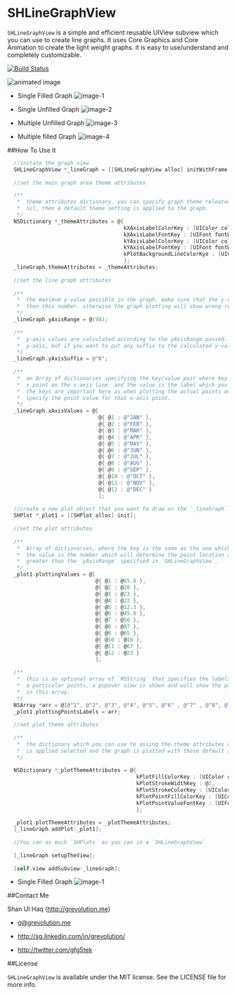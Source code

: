 SHLineGraphView
================

`SHLineGraphView` is a simple and efficient reusable UIView subview which you can use to create line graphs. It uses Core Graphics and Core Animation to create the light weight graphs. it is easy to use/understand and completely customizable. 

[![Build Status](https://travis-ci.org/grevolution/SHLineGraphView.svg?branch=master)](https://travis-ci.org/grevolution/SHLineGraphView)

![animated image](https://raw.github.com/grevolution/SHLineGraphView/master/wiki-images/1-anim.gif)

- Single Filled Graph
![image-1](https://raw.github.com/grevolution/SHLineGraphView/master/wiki-images/1.png)

- Single Unfilled Graph
![image-2](https://raw.github.com/grevolution/SHLineGraphView/master/wiki-images/2.png)

- Multiple Unfilled Graph
![image-3](https://raw.github.com/grevolution/SHLineGraphView/master/wiki-images/3.png)

- Multiple filled Graph
![image-4](https://raw.github.com/grevolution/SHLineGraphView/master/wiki-images/4.png)


##How To Use It

```objective-c
  //initate the graph view
  SHLineGraphView *_lineGraph = [[SHLineGraphView alloc] initWithFrame:CGRectMake(0, 0, 568, 320)];
  
  //set the main graph area theme attributes

  /**
   *  theme attributes dictionary. you can specify graph theme releated attributes in this dictionary. if this property is
   *  nil, then a default theme setting is applied to the graph.
   */  
  NSDictionary *_themeAttributes = @{
                                     kXAxisLabelColorKey : [UIColor colorWithRed:0.48 green:0.48 blue:0.49 alpha:0.4],
                                     kXAxisLabelFontKey : [UIFont fontWithName:@"TrebuchetMS" size:10],
                                     kYAxisLabelColorKey : [UIColor colorWithRed:0.48 green:0.48 blue:0.49 alpha:0.4],
                                     kYAxisLabelFontKey : [UIFont fontWithName:@"TrebuchetMS" size:10],
                                     kPlotBackgroundLineColorKye : [UIColor colorWithRed:0.48 green:0.48 blue:0.49 alpha:0.4]
                                     };
  _lineGraph.themeAttributes = _themeAttributes;
  
  //set the line graph attributes
  
  /**
   *  the maximum y-value possible in the graph. make sure that the y-value is not in the plotting points is not greater
   *  then this number. otherwise the graph plotting will show wrong results.
   */
  _lineGraph.yAxisRange = @(98);
  
  /**
   *  y-axis values are calculated according to the yAxisRange passed. so you do not have to pass the explicit labels for
   *  y-axis, but if you want to put any suffix to the calculated y-values, you can mention it here (e.g. K, M, Kg ...)
   */
  _lineGraph.yAxisSuffix = @"K";
  
  /**
   *  an Array of dictionaries specifying the key/value pair where key is the object which will identify a particular
   *  x point on the x-axis line. and the value is the label which you want to show on x-axis against that point on x-axis.
   *  the keys are important here as when plotting the actual points on the graph, you will have to use the same key to
   *  specify the point value for that x-axis point.
   */
  _lineGraph.xAxisValues = @[
                             @{ @1 : @"JAN" },
                             @{ @2 : @"FEB" },
                             @{ @3 : @"MAR" },
                             @{ @4 : @"APR" },
                             @{ @5 : @"MAY" },
                             @{ @6 : @"JUN" },
                             @{ @7 : @"JUL" },
                             @{ @8 : @"AUG" },
                             @{ @9 : @"SEP" },
                             @{ @10 : @"OCT" },
                             @{ @11 : @"NOV" },
                             @{ @12 : @"DEC" }
                             ];
  
  //create a new plot object that you want to draw on the `_lineGraph`
  SHPlot *_plot1 = [[SHPlot alloc] init];
  
  //set the plot attributes
  
  /**
   *  Array of dictionaries, where the key is the same as the one which you specified in the `xAxisValues` in `SHLineGraphView`,
   *  the value is the number which will determine the point location along the y-axis line. make sure the values are not
   *  greater than the `yAxisRange` specified in `SHLineGraphView`.
   */
  _plot1.plottingValues = @[
                            @{ @1 : @65.8 },
                            @{ @2 : @20 },
                            @{ @3 : @23 },
                            @{ @4 : @22 },
                            @{ @5 : @12.3 },
                            @{ @6 : @45.8 },
                            @{ @7 : @56 },
                            @{ @8 : @97 },
                            @{ @9 : @65 },
                            @{ @10 : @10 },
                            @{ @11 : @67 },
                            @{ @12 : @23 }
                            ];
  
  /**
   *  this is an optional array of `NSString` that specifies the labels to show on the particular points. when user clicks on
   *  a particular points, a popover view is shown and will show the particular label on for that point, that is specified
   *  in this array.
   */
  NSArray *arr = @[@"1", @"2", @"3", @"4", @"5", @"6" , @"7" , @"8", @"9", @"10", @"11", @"12"];
  _plot1.plottingPointsLabels = arr;
  
  //set plot theme attributes
  
  /**
   *  the dictionary which you can use to assing the theme attributes of the plot. if this property is nil, a default theme
   *  is applied selected and the graph is plotted with those default settings.
   */
  
  NSDictionary *_plotThemeAttributes = @{
                                         kPlotFillColorKey : [UIColor colorWithRed:0.47 green:0.75 blue:0.78 alpha:0.5],
                                         kPlotStrokeWidthKey : @2,
                                         kPlotStrokeColorKey : [UIColor colorWithRed:0.18 green:0.36 blue:0.41 alpha:1],
                                         kPlotPointFillColorKey : [UIColor colorWithRed:0.18 green:0.36 blue:0.41 alpha:1],
                                         kPlotPointValueFontKey : [UIFont fontWithName:@"TrebuchetMS" size:18]
                                         };
  
  _plot1.plotThemeAttributes = _plotThemeAttributes;
  [_lineGraph addPlot:_plot1];
  
  //You can as much `SHPlots` as you can in a `SHLineGraphView`
  
  [_lineGraph setupTheView];
  
  [self.view addSubview:_lineGraph];
```

- Single Filled Graph
![image-1](https://raw.github.com/grevolution/SHLineGraphView/master/wiki-images/1.png)

##Contact Me

Shan Ul Haq (http://grevolution.me)

- g@grevolution.me

- http://sg.linkedin.com/in/grevolution/

- http://twitter.com/gfg5tek

##License

`SHLineGraphView` is available under the MIT license. See the LICENSE file for more info.